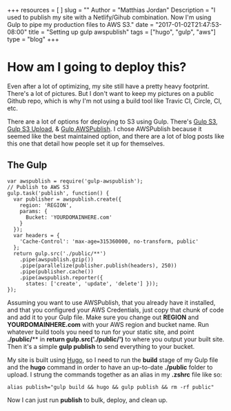 +++
resources = [
]
slug = ""
Author = "Matthias Jordan"
Description = "I used to publish my site with a Netlify/Gihub combination. Now I'm using Gulp to pipe my production files to AWS S3."
date = "2017-01-02T21:47:53-08:00"
title = "Setting up gulp awspublish"
tags = ["hugo", "gulp", "aws"]
type = "blog"
+++
# How am I going to deploy this?
Even after a lot of optimizing, my site still have a pretty heavy footprint. There's a lot of pictures. But I don't want to keep my pictures on a public Github repo, which is why I'm not using a build tool like Travic CI, Circle, CI, etc.

There are a lot of options for deploying to S3 using Gulp. There's [Gulp S3](https://github.com/nkostelnik/gulp-s3), [Gulp S3 Upload](https://github.com/nkostelnik/gulp-s3), & [Gulp AWSPublish](https://github.com/pgherveou/gulp-awspublish). I chose AWSPublish because it seemed like the best maintained option, and there are a lot of blog posts like this one that detail how people set it up for themselves.

## The Gulp

```
var awspublish = require('gulp-awspublish');
// Publish to AWS S3
gulp.task('publish', function() {
  var publisher = awspublish.create({
    region: 'REGION',
    params: {
      Bucket: 'YOURDOMAINHERE.com'
    }
  });
  var headers = {
    'Cache-Control': 'max-age=315360000, no-transform, public'
  };
  return gulp.src('./public/**')
    .pipe(awspublish.gzip())
    .pipe(parallelize(publisher.publish(headers), 250))
    .pipe(publisher.cache())
    .pipe(awspublish.reporter({
      states: ['create', 'update', 'delete'] }));
});
```

Assuming you want to use AWSPublish, that you already have it installed, and that you configured your AWS Credentials, just copy that chunk of code and add it to your Gulp file. Make sure you change out **REGION** and **YOURDOMAINHERE.com** with your AWS region and bucket name. Run whatever build tools you need to run for your static site, and point **./public/**** in **return gulp.src('./public/')** to where you output your built site. Then it's a simple **gulp publish** to send everything to your bucket.

My site is built using [Hugo](https://gohugo.io), so I need to run the **build** stage of my Gulp file and the **hugo** command in order to have an up-to-date **./public** folder to upload. I strung the commands together as an alias in my **.zshrc** file like so:
```
alias publish="gulp build && hugo && gulp publish && rm -rf public"
```
Now I can just run **publish** to bulk, deploy, and clean up.
